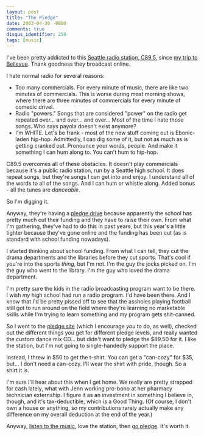 ```yaml
---
layout: post
title: "The Pledge"
date: 2003-04-30 -0800
comments: true
disqus_identifier: 250
tags: [music]
---
```

I've been pretty addicted to this [Seattle radio station,
C89.5](http://www.c895fm.com), since [my trip to
Bellevue](/archive/2003/04/22/slave-to-the-dark-beat.aspx). Thank
goodness they broadcast online.

 I hate normal radio for several reasons:

- Too many commercials. For every minute of music, there are like two
    minutes of commercials. This is worse during most morning shows,
    where there are three minutes of commercials for every minute of
    comedic drivel.
- Radio "powers." Songs that are considered "power" on the radio get
    repeated over... and over... and over... Most of the time I hate
    those songs. Who says payola doesn't exist anymore?
- I'm WHITE. Let's be frank - most of the new stuff coming out is
    Ebonic-laden hip-hop. Admittedly, I can dig some of it, but not as
    much as is getting cranked out. Pronounce your words, people. And
    make it something I can hum along to. You can't hum to hip-hop.

 C89.5 overcomes all of these obstacles. It doesn't play commercials
because it's a public radio station, run by a Seattle high school. It
does repeat songs, but they're songs I can get into and enjoy. I
understand all of the words to all of the songs. And I can hum or
whistle along. Added bonus - all the tunes are *danceable*.

 So I'm digging it.

 Anyway, they're having a [pledge drive](https://nrgmusic.com/c89/)
because apparently the school has pretty much cut their funding and they
have to raise their own. From what I'm gathering, they've had to do this
in past years, but this year's a little tighter because they've gone
online and the funding has been cut (as is standard with school funding
nowadays).

 I started thinking about school funding. From what I can tell, they cut
the drama departments and the libraries before they cut sports. That's
cool if you're into the sports *thing*, but I'm not. I'm the guy the
jocks picked on. I'm the guy who went to the library. I'm the guy who
loved the drama department.

 I'm pretty sure the kids in the radio broadcasting program want to be
there. I wish *my* high school had run a radio program. I'd have been
there. And I know that I'd be pretty pissed off to see that the assholes
playing football still got to run around on the field where they're
learning no marketable skills while I'm trying to learn something and my
program gets shit-canned.

 So I went to the [pledge site](https://nrgmusic.com/c89/) (which I
encourage *you* to do, as well), checked out the different things you
get for different pledge levels, and really wanted the custom dance mix
CD... but didn't want to pledge the $89.50 for it. I like the station,
but I'm not going to single-handedly support the place.

 Instead, I threw in $50 to get the t-shirt. You can get a "can-cozy"
for $35, but... I don't need a can-cozy. I'll wear the shirt with
pride, though. So a shirt it is.

 I'm sure I'll hear about this when I get home. We really are pretty
strapped for cash lately, what with Jenn working pro-bono at her
pharmacy technician externship. I figure it as an investment in
something I believe in, though, and it's tax-deductible, which is a Good
Thing. (Of course, I don't own a house or anything, so my contributions
rarely actually make any difference on my overall deduction at the end
of the year.)

 Anyway, [listen to the music](http://www.c895fm.com/), love the
station, then [go pledge](https://nrgmusic.com/c89/). It's worth it.
